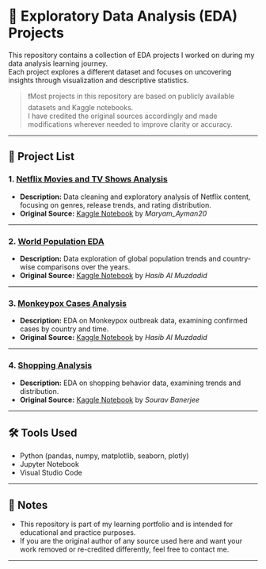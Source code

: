 # 🧪 Exploratory Data Analysis (EDA) Projects

This repository contains a collection of EDA projects I worked on during my data analysis learning journey.  
Each project explores a different dataset and focuses on uncovering insights through visualization and descriptive statistics.

> ❗Most projects in this repository are based on publicly available datasets and Kaggle notebooks.  
> I have credited the original sources accordingly and made modifications wherever needed to improve clarity or accuracy.

---

## 📁 Project List

### 1. [Netflix Movies and TV Shows Analysis](./1_netflix_analysis/)
- **Description:** Data cleaning and exploratory analysis of Netflix content, focusing on genres, release trends, and rating distribution.
- **Original Source:** [Kaggle Notebook](https://www.kaggle.com/code/maryamayman20/netflix-eda-cleaning-and-visualization/notebook) by *Maryam_Ayman20*

---

### 2. [World Population EDA](./2_world_population/)
- **Description:** Data exploration of global population trends and country-wise comparisons over the years.
- **Original Source:** [Kaggle Notebook](https://www.kaggle.com/code/hasibalmuzdadid/world-population-analysis) by *Hasib Al Muzdadid*

---

### 3. [Monkeypox Cases Analysis](./3_monkeypox/)
- **Description:** EDA on Monkeypox outbreak data, examining confirmed cases by country and time.
- **Original Source:** [Kaggle Notebook](https://www.kaggle.com/code/hasibalmuzdadid/monkeypox-analysis) by *Hasib Al Muzdadid*

---

### 4. [Shopping Analysis](./4_shopping/)
- **Description:** EDA on shopping behavior data, examining trends and distribution.
- **Original Source:** [Kaggle Notebook](https://www.kaggle.com/code/iamsouravbanerjee/decoding-customer-shopping-trends) by *Sourav Banerjee*

---

## 🛠 Tools Used

- Python (pandas, numpy, matplotlib, seaborn, plotly)
- Jupyter Notebook
- Visual Studio Code

---

## 📌 Notes

- This repository is part of my learning portfolio and is intended for educational and practice purposes.
- If you are the original author of any source used here and want your work removed or re-credited differently, feel free to contact me.

---
